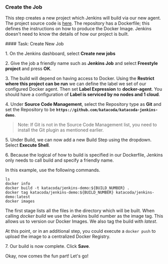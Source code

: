 ### Create the Job

This step creates a new project which Jenkins will build via our new agent. The project source code is [here](https://github.com/katacoda/katacoda-jenkins-demo). The repository has a Dockerfile; this defines the instructions on how to produce the Docker Image. Jenkins doesn't need to know the details of how our project is built.

#### Task: Create New Job

1\. On the Jenkins dashboard, select **Create new jobs**<br>

2\. Give the job a friendly name such as **Jenkins Job** and select **Freestyle project** and press **OK**.<br>

3\. The build will depend on having access to Docker. Using the **Restrict where this project can be run** we can define the label we set of our configured Docker agent. Then set **Label Expression** to **docker-agent**. You should have a configuration of **Label is serviced by no nodes and 1 cloud**.<br>

4\. Under **Source Code Management**, select the Repository type as **Git** and set the Repository to be **`https://github.com/katacoda/katacoda-jenkins-demo`**.<br>

>Note: If Git is not in the Source Code Management list, you need to install the Git plugin as mentioned earlier.

5\. Under Build, we can now add a new Build Step using the dropdown. Select **Execute Shell**.<br>

6\. Because the logical of how to build is specified in our Dockerfile, Jenkins only needs to call build and specify a friendly name.<br>

In this example, use the following commands.

```
ls
docker info
docker build -t katacoda/jenkins-demo:${BUILD_NUMBER} .
docker tag katacoda/jenkins-demo:${BUILD_NUMBER} katacoda/jenkins-demo:latest
docker images
```

The first stage lists all the files in the directory which will be built. When calling _docker build_ we use the Jenkins build number as the image tag. This allows us to version our Docker Images. We also tag the build with _latest_.

At this point, or in an additional step, you could execute a `docker push` to upload the image to a centralized Docker Registry.

7\. Our build is now complete. Click **Save**.

Okay, now comes the fun part! Let's go!
